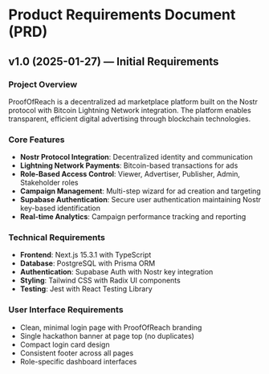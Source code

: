 # Product Requirements Document (PRD)

## v1.0 (2025-01-27) — Initial Requirements

### Project Overview
ProofOfReach is a decentralized ad marketplace platform built on the Nostr protocol with Bitcoin Lightning Network integration. The platform enables transparent, efficient digital advertising through blockchain technologies.

### Core Features
- **Nostr Protocol Integration**: Decentralized identity and communication
- **Lightning Network Payments**: Bitcoin-based transactions for ads
- **Role-Based Access Control**: Viewer, Advertiser, Publisher, Admin, Stakeholder roles
- **Campaign Management**: Multi-step wizard for ad creation and targeting
- **Supabase Authentication**: Secure user authentication maintaining Nostr key-based identification
- **Real-time Analytics**: Campaign performance tracking and reporting

### Technical Requirements
- **Frontend**: Next.js 15.3.1 with TypeScript
- **Database**: PostgreSQL with Prisma ORM
- **Authentication**: Supabase Auth with Nostr key integration
- **Styling**: Tailwind CSS with Radix UI components
- **Testing**: Jest with React Testing Library

### User Interface Requirements
- Clean, minimal login page with ProofOfReach branding
- Single hackathon banner at page top (no duplicates)
- Compact login card design
- Consistent footer across all pages
- Role-specific dashboard interfaces